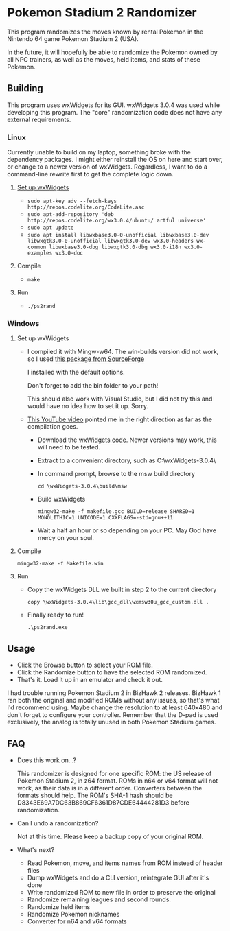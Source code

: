 # Pokemon Stadium 2 Randomizer

This program randomizes the moves known by rental Pokemon in the Nintendo 64 game Pokemon Stadium 2 (USA).

In the future, it will hopefully be able to randomize the Pokemon owned by all NPC trainers, as well as the moves, held items, and stats of these Pokemon.

## Building

This program uses wxWidgets for its GUI. wxWidgets 3.0.4 was used while developing this program. The "core" randomization code does not have any external requirements.

### Linux

Currently unable to build on my laptop, something broke with the dependency packages.
I might either reinstall the OS on here and start over, or change to a newer version of wxWidgets.
Regardless, I want to do a command-line rewrite first to get the complete logic down.

1. [Set up wxWidgets](https://wiki.codelite.org/pmwiki.php/Main/WxWidgets30Binaries#toc2)
    * `sudo apt-key adv --fetch-keys http://repos.codelite.org/CodeLite.asc`
    * `sudo apt-add-repository 'deb http://repos.codelite.org/wx3.0.4/ubuntu/ artful universe'`
    * `sudo apt update`
    * `sudo apt install libwxbase3.0-0-unofficial libwxbase3.0-dev libwxgtk3.0-0-unofficial libwxgtk3.0-dev wx3.0-headers wx-common libwxbase3.0-dbg libwxgtk3.0-dbg wx3.0-i18n wx3.0-examples wx3.0-doc`

2. Compile
    * `make`

3. Run
    * `./ps2rand`

### Windows

1. Set up wxWidgets
    * I compiled it with Mingw-w64. The win-builds version did not work, so I used [this package from SourceForge](https://sourceforge.net/projects/mingw-w64/files/Toolchains%20targetting%20Win32/Personal%20Builds/mingw-builds/installer/mingw-w64-install.exe)

        I installed with the default options.

        Don't forget to add the bin folder to your path!

        This should also work with Visual Studio, but I did not try this and would have no idea how to set it up. Sorry.

    * [This YouTube video](https://www.youtube.com/watch?v=vmobZRIlBMU) pointed me in the right direction as far as the compilation goes.
        * Download the [wxWidgets code](https://github.com/wxWidgets/wxWidgets/releases/download/v3.0.4/wxWidgets-3.0.4.zip). Newer versions may work, this will need to be tested.
        * Extract to a convenient directory, such as C:\wxWidgets-3.0.4\
        * In command prompt, browse to the msw build directory

            `cd \wxWidgets-3.0.4\build\msw`
        * Build wxWidgets

            `mingw32-make -f makefile.gcc BUILD=release SHARED=1 MONOLITHIC=1 UNICODE=1 CXXFLAGS=-std=gnu++11`
        * Wait a half an hour or so depending on your PC. May God have mercy on your soul.

2. Compile

    `mingw32-make -f Makefile.win`

3. Run
    * Copy the wxWidgets DLL we built in step 2 to the current directory

        `copy \wxWidgets-3.0.4\lib\gcc_dll\wxmsw30u_gcc_custom.dll .`
    * Finally ready to run!

        `.\ps2rand.exe`

## Usage

* Click the Browse button to select your ROM file.
* Click the Randomize button to have the selected ROM randomized.
* That's it. Load it up in an emulator and check it out.

I had trouble running Pokemon Stadium 2 in BizHawk 2 releases. BizHawk 1 ran both the original and modified ROMs without any issues, so that's what I'd recommend using. Maybe change the resolution to at least 640x480 and don't forget to configure your controller. Remember that the D-pad is used exclusively, the analog is totally unused in both Pokemon Stadium games.

## FAQ

* Does this work on...?

    This randomizer is designed for one specific ROM: the US release of Pokemon Stadium 2, in z64 format. ROMs in n64 or v64 format will not work, as their data is in a different order. Converters between the formats should help. The ROM's SHA-1 hash should be D8343E69A7DC63B869CF6361D87CDE64444281D3 before randomization.

* Can I undo a randomization?

    Not at this time. Please keep a backup copy of your original ROM.

* What's next?

  * Read Pokemon, move, and items names from ROM instead of header files
  * Dump wxWidgets and do a CLI version, reintegrate GUI after it's done
  * Write randomized ROM to new file in order to preserve the original
  * Randomize remaining leagues and second rounds.
  * Randomize held items
  * Randomize Pokemon nicknames
  * Converter for n64 and v64 formats
